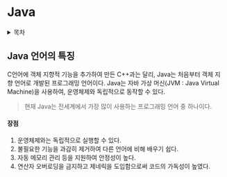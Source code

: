 # Java
<details>
  <summary>목차</summary>
  
- [Java 언어의 특징](#Java-언어의-특징)


</details>

## Java 언어의 특징
C언어에 객체 지향적 기능을 추가하여 만든 C++과는 달리, Java는 처음부터 객체 지향 언어로 개발된 프로그래밍 언어이다. Java는 자바 가상 머신(JVM : Java Virtual Machine)을 사용하여, 운영체제와 독립적으로 동작할 수 있다.
> 현재 Java는 전세계에서 가장 많이 사용하는 프로그래밍 언어 중 하나이다.
#### 장점
1. 운영체제와는 독립적으로 실행할 수 있다.
2. 불필요한 기능을 과감히 제거하여 다른 언어에 비해 배우기 쉽다.
3. 자동 메모리 관리 등을 지원하여 안정성이 높다.
4. 연산자 오버로딩을 금지하고 제네릭을 도입함으로써 코드의 가독성이 높였다.
